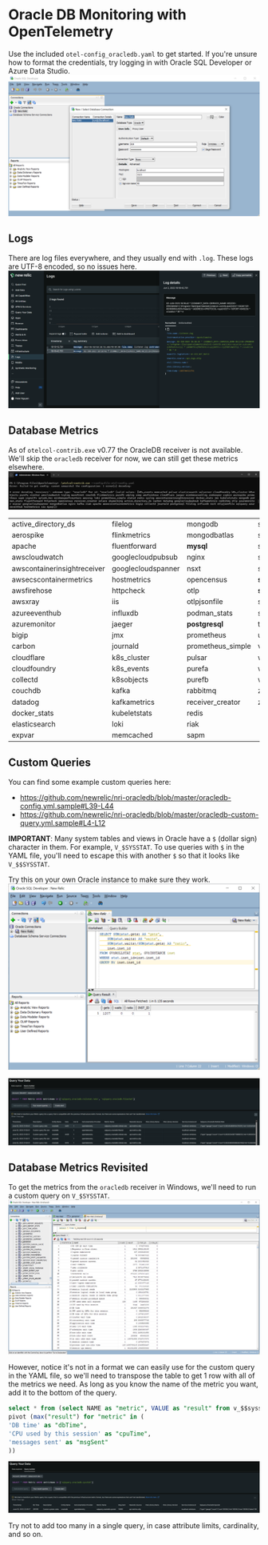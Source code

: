 # Oracle DB Monitoring with OpenTelemetry

Use the included `otel-config_oracledb.yaml` to get started.  If you're unsure how to format the credentials, try logging in with Oracle SQL Developer or Azure Data Studio. 
![](images/otel-oracledb_01.png)

## Logs
There are log files everywhere, and they usually end with `.log`.  These logs are UTF-8 encoded, so no issues here.
![](images/otel-oracledb_04.png)

## Database Metrics
As of `otelcol-contrib.exe` v0.77 the OracleDB receiver is not available.  We'll skip the `oracledb` receiver for now, we can still get these metrics elsewhere.
![](images/otel-oracledb_03.png)

| | | | |
|:----|:----|:----|:----|
|active_directory_ds|filelog|mongodb|signalfx|
|aerospike|flinkmetrics|mongodbatlas|skywalking|
|apache|fluentforward|**mysql**|snmp|
|awscloudwatch|googlecloudpubsub|nginx|solace|
|awscontainerinsightreceiver|googlecloudspanner|nsxt|splunk_hec|
|awsecscontainermetrics|hostmetrics|opencensus|**sqlquery**|
|awsfirehose|httpcheck|otlp|**sqlserver**|
|awsxray|iis|otlpjsonfile|statsd|
|azureeventhub|influxdb|podman_stats|syslog|
|azuremonitor|jaeger|**postgresql**|tcplog|
|bigip|jmx|prometheus|udplog|
|carbon|journald|prometheus_simple|vcenter|
|cloudflare|k8s_cluster|pulsar|wavefront|
|cloudfoundry|k8s_events|purefa|windowseventlog|
|collectd|k8sobjects|purefb|windowsperfcounters|
|couchdb|kafka|rabbitmq|zipkin|
|datadog|kafkametrics|receiver_creator|zookeeper|
|docker_stats|kubeletstats|redis| |
|elasticsearch|loki|riak| |
|expvar|memcached|sapm| |


## Custom Queries
You can find some example custom queries here:
- https://github.com/newrelic/nri-oracledb/blob/master/oracledb-config.yml.sample#L39-L44
- https://github.com/newrelic/nri-oracledb/blob/master/oracledb-custom-query.yml.sample#L4-L12

**IMPORTANT**: Many system tables and views in Oracle have a `$` (dollar sign) character in them.  For example, `V_$SYSSTAT`.  To use queries with `$` in the YAML file, you'll need to escape this with another `$` so that it looks like `V_$$SYSSTAT`.

Try this on your own Oracle instance to make sure they work.
![](images/otel-oracledb_02.png)

![](images/otel-oracledb_05.png)

## Database Metrics Revisited
To get the metrics from the `oracledb` receiver in Windows, we'll need to run a custom query on `V_$SYSSTAT`.
![](images/otel-oracledb_07.png)

However, notice it's not in a format we can easily use for the custom query in the YAML file, so we'll need to transpose the table to get 1 row with all of the metrics we need.  As long as you know the name of the metric you want, add it to the bottom of the query.

```sql
select * from (select NAME as "metric", VALUE as "result" from v_$$sysstat)
pivot (max("result") for "metric" in (
'DB time' as "dbTime",
'CPU used by this session' as "cpuTime",
'messages sent' as "msgSent"
))
```

![](images/otel-oracledb_06.png)

Try not to add too many in a single query, in case attribute limits, cardinality, and so on.